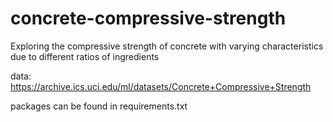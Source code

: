 # concrete-compressive-strength
Exploring the compressive strength of concrete with varying characteristics due to different ratios of ingredients

data: https://archive.ics.uci.edu/ml/datasets/Concrete+Compressive+Strength

packages can be found in requirements.txt
